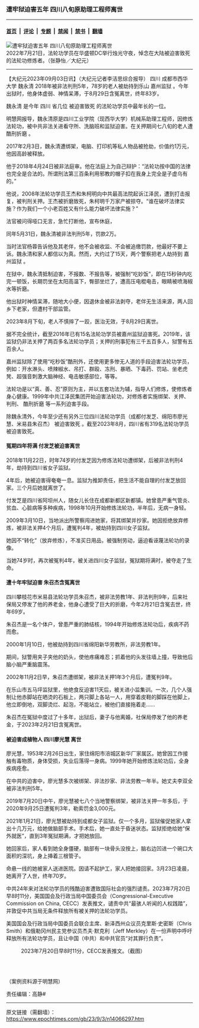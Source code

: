 ### 遭牢狱迫害五年 四川八旬原助理工程师离世

---

#### [首页](../../../..?n14066297) &nbsp;|&nbsp; [评论](../../../../../epoch-comment?n14066297) &nbsp;|&nbsp; [专题](../../../../../epoch-special?n14066297) &nbsp;|&nbsp; [禁闻](../../../../../epoch-news?n14066297) &nbsp;|&nbsp; [禁书](../../../../../books?n14066297) &nbsp;|&nbsp; [翻墙](https://github.com/gfw-breaker/nogfw/blob/master/README.md?n14066297)


<div><img alt="遭牢狱迫害五年 四川八旬原助理工程师离世" class="attachment-djy_600_400 size-djy_600_400 wp-post-image" src="https://i.epochtimes.com/assets/uploads/2023/09/id14066377-220721224033100731-600x400.jpg"/>
<div class="caption">
 2022年7月21日，法轮功学员在华盛顿DC举行烛光守夜，悼念在大陆被迫害致死的法轮功修炼者。（张静怡／大纪元）
</div></div><hr/><div class="post_content" id="artbody" itemprop="articleBody">
 <!-- article content begin -->
 <p>
  【大纪元2023年09月03日讯】（大纪元记者李洁思综合报导）
  <ok href="https://www.epochtimes.com/gb/tag/%E5%9B%9B%E5%B7%9D.html">
   四川
  </ok>
  成都市西华大学
  <ok href="https://www.epochtimes.com/gb/tag/%E9%AD%8F%E6%B0%B8%E6%B8%85.html">
   魏永清
  </ok>
  2018年被非法判刑5年，78岁的老人被劫持到乐山
  <ok href="https://www.epochtimes.com/gb/tag/%E5%98%89%E5%B7%9E%E7%9B%91%E7%8B%B1.html">
   嘉州监狱
  </ok>
  。今年出狱时，他身体虚弱、神情呆滞，于8月29日含冤离世，终年83岁。
 </p>
 <p>
  <ok href="https://www.epochtimes.com/gb/tag/%E9%AD%8F%E6%B0%B8%E6%B8%85.html">
   魏永清
  </ok>
  是今年
  <ok href="https://www.epochtimes.com/gb/tag/%E5%9B%9B%E5%B7%9D.html">
   四川
  </ok>
  省几位
  <ok href="https://www.epochtimes.com/gb/tag/%E8%A2%AB%E8%BF%AB%E5%AE%B3%E8%87%B4%E6%AD%BB.html">
   被迫害致死
  </ok>
  的法轮功学员中最年长的一位。
 </p>
 <p>
  明慧网报导，魏永清原是四川工业学院（现西华大学）机械系助理工程师，因修炼法轮功，被中共非法关进看守所、洗脑班和监狱迫害。在关押期间七八旬的老人遭
  <ok href="https://www.epochtimes.com/gb/tag/%E9%85%B7%E5%88%91%E6%8A%98%E7%A3%A8.html">
   酷刑折磨
  </ok>
  。
 </p>
 <p>
  2017年2月3日，魏永清遭绑架，电脑、打印机等私人物品被抢劫，价值约1万元，他因高龄被释放。
 </p>
 <p>
  他于2018年4月24日被非法庭审。他在法庭上为自己辩护：“法轮功按中国的法律也完全是合法的。所谓刑法第三百条利用邪教的帽子扣在我身上完全是子虚乌有的。”
 </p>
 <p>
  他说，2008年法轮功学员王杰和朱柯明向中共最高法院起诉江泽民，遭到打击报复，被判刑关押。王杰被折磨致死，朱柯明千万家产被掠夺。“谁在破坏法律实施？作为我们一个小老百姓又有什么能力破坏法律实施？”
 </p>
 <p>
  法官被问得哑口无言，急忙打断他，宣布休庭，
 </p>
 <p>
  同年5月31日，魏永清被非法判刑5年，罚款2万。
 </p>
 <p>
  当时法官杨蓉告诉他及其老伴，他不会被收监、不会被追缴罚款，他最好不要上诉。魏永清和家人都信以为真。然而，大约过了15天，两个警察把老人劫持到
  <ok href="https://www.epochtimes.com/gb/tag/%E5%98%89%E5%B7%9E%E7%9B%91%E7%8B%B1.html">
   嘉州监狱
  </ok>
  。
 </p>
 <p>
  在狱中，魏永清抵制迫害，不报数、不报告等，被强制“吃妙饭”，即在15秒钟内吃完一顿饭，长期罚坐在太阳高温下，臀部坐烂了，遭高压电棍电击，眼睛被喷海椒水等折磨。
 </p>
 <p>
  他出狱时神情呆滞，随地大小便，因退休金被非法剥夺，老伴无生活来源，两人回乡下老家，但遭村干部监管。
 </p>
 <p>
  2023年8月下旬，老人不慎摔了一跤，医治无效，于8月29日离世。
 </p>
 <p>
  据不完全统计，截至2016年已有15名法轮功学员被嘉州监狱迫害死。2019年，该监狱仍非法关押了两百多名法轮功学员；关押的刑事犯有三千五百多人，狱警有五百余人。
 </p>
 <p>
  嘉州监狱除了使用“吃秒饭”酷刑外，还使用更多惨无人道的手段迫害法轮功学员，例如：开水淋头、喷辣椒水、吊打、群殴、冻刑、暴晒、下毒药、罚站、坐老虎凳、超强音刺激大脑神经、电击敏感部位，等等。
 </p>
 <p>
  法轮功是以“真、善、忍”原则为主，并以五套功法为辅，指导人们修炼，使修炼者身心健康。1999年中共江泽民集团开始迫害法轮功，对修炼者实施绑架、关押、判刑、
  <ok href="https://www.epochtimes.com/gb/tag/%E9%85%B7%E5%88%91%E6%8A%98%E7%A3%A8.html">
   酷刑折磨
  </ok>
  等一系列迫害手段。
 </p>
 <p>
  除魏永清外，今年至少还有另外三位四川法轮功学员（成都付发芝、绵阳市廖光慧、米易县朱召杰）
  <ok href="https://www.epochtimes.com/gb/tag/%E8%A2%AB%E8%BF%AB%E5%AE%B3%E8%87%B4%E6%AD%BB.html">
   被迫害致死
  </ok>
  。截至2023年8月，四川省有319名法轮功学员被迫害致死。
 </p>
 <h4>
  冤期四年将满 付发芝被迫害离世
 </h4>
 <p>
  2018年11月22日，时年74岁的付发芝因为修炼法轮功遭绑架，后被非法判刑4年，劫持到四川省女子监狱。
 </p>
 <p>
  4年后，她被迫害得奄奄一息。监狱为推卸责任，把生活不能自理的付发芝放回家。三个月后她就离世了。
 </p>
 <p>
  付发芝是四川省阿坝州人，随女儿长住在成都新都区新都镇。她曾患严重气管炎、贫血、心脏病等多种疾病，1998年10月开始修炼法轮功，半年后，无病一身轻。
 </p>
 <p>
  2009年3月10日，当地派出所警察闯进她家，将其绑架并抄家。她因拒绝放弃修炼，被非法关押4个月后，遭冤判4年，被劫持到四川女子监狱。
 </p>
 <p>
  她因不“转化”（放弃修炼），不准买日用品，被强制劳动，逼迫看诬蔑法轮功的录像。
 </p>
 <p>
  当她74岁时，再次被冤判4年，被关进四川女子监狱，冤狱期将满时，被夺走了生命。
 </p>
 <h4>
  遭十年牢狱迫害 朱召杰含冤离世
 </h4>
 <p>
  四川攀枝花市米易县法轮功学员朱召杰，被非法劳教1年、非法判刑9年，后来社保局又停发了他的养老金，他身心遭受了巨大的折磨，今年2月21日含冤去世，终年69岁。
 </p>
 <p>
  朱召杰是一名个体户，曾患严重的肺结核，1994年开始修炼法轮功后，疾病不药而愈。
 </p>
 <p>
  2000年1月10日，他被劫持到四川省绵阳新华劳教所，非法劳教1年。
 </p>
 <p>
  期间，狱警用夹子夹他的奶头，使他疼痛难忍；抓着他的头发往墙上撞，导致他后脑小脑严重脑震荡。
 </p>
 <p>
  2002年11月2日早，朱召杰遭绑架，被非法关押1年3个月后，遭冤判9年。
 </p>
 <p>
  在乐山市五马坪监狱里，他绝食反迫害11天后，被关进小监集训。一次，几个人强制让他赤脚站在晒烫的石板上，两只脚上各站一人，用穿着皮鞋的脚踩在他脚上，他立即倒地，双脚烫烂、起泡，不能站立，被他们直接拖着走……
 </p>
 <p>
  朱召杰在冤狱中度过了十多年，出狱后，妻子与他离婚，社保局停发了他的养老金，于2023年2月21日含冤离世。
 </p>
 <h4>
  被迫害成植物人 四川廖光慧
  <b>
   离世
  </b>
 </h4>
 <p>
  廖光慧，1953年2月26日出生，家住绵阳市涪城区新华厂家属区。她曾因工作接触有毒物质，身体受损，失业后落得一身病。1999年她开始修炼法轮功后，全身疾病痊愈。
 </p>
 <p>
  在中共的迫害中，廖光慧多次被绑架、非法抄家、非法劳教一年半。她丈夫李双全被非法判刑5年。
 </p>
 <p>
  2019年7月20日中午，廖光慧被七八个当地警察绑架，被非法关押一年多后，于2020年9月25日遭冤判3年，勒索罚金3,000元。
 </p>
 <p>
  2021年1月21日，廖光慧被劫持到成都女子监狱。仅一个多月，监狱催促她家人拿出十几万元，给她做脑部手术。手术后，她一直处于昏迷状态。监狱拒绝给她“保外就医”，直到3年冤狱期满，才把她放回。
 </p>
 <p>
  她回家后，家人看到她全身僵硬，脑部有一块骨头没按上，脑右边凹进一个碗口大面积的深坑，身上挿着三根管子。
 </p>
 <p>
  命悬一线的她被家人送进医院。因请不起护工，家人把她接回家。3月23日凌晨，她离开了人世，终年70岁。
 </p>
 <p>
  中共24年来对法轮功学员的残酷迫害遭致国际社会的强烈谴责。2023年7月20日早8时11分，美国国会及行政当局中国委员会（Congressional-Executive Commission on China, CECC）发表推文，谴责中共“最骇人听闻的人权践踏”，并敦促中共当局无条件释放所有被关押的法轮功学员。
 </p>
 <p>
  美国国会及行政当局中国委员会联合主席、新泽西州众议员克里斯‧史密斯（Chris Smith）和俄勒冈州民主党参议员杰夫‧默克利（Jeff Merkley）在一份声明中呼吁释放所有法轮功学员，且让中国（中共）和中共官员“对其罪行负责”。
 </p>
 <figure aria-describedby="caption-attachment-14038727" class="wp-caption aligncenter" id="attachment_14038727" style="width: 496px">
  <ok href=" https://i.epochtimes.com/assets/uploads/2023/07/id14038727-Screen-Shot-2023-07-20-at-12.30.19-PM-600x440.png" rel="noreferrer noopener" target="_blank">
   <img alt="" class="wp-image-14038727" src="https://i.epochtimes.com/assets/uploads/2023/07/id14038727-Screen-Shot-2023-07-20-at-12.30.19-PM-600x440.png"/>
  </ok>
  <br/><figcaption class="wp-caption-text" id="caption-attachment-14038727">
   2023年7月20日早8时11分，CECC发表推文。（截图）
  </figcaption><br/>
 </figure><br/>
 <p>
  （案例资料源于明慧网）
 </p>
 <p>
  责任编辑：高静#
 </p>
 <!-- article content end -->
 <div id="below_article_ad">
 </div>
</div>


---

原文链接（需翻墙）：https://www.epochtimes.com/gb/23/9/3/n14066297.htm